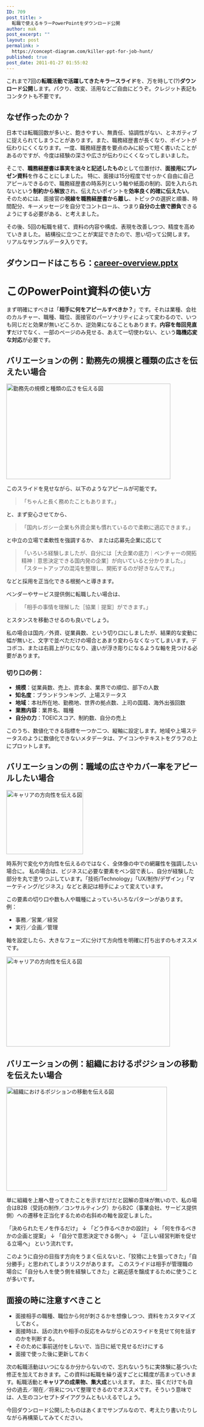 ```yaml
---
ID: 709
post_title: >
  転職で使えるキラーPowerPointをダウンロード公開
author: mak
post_excerpt: ""
layout: post
permalink: >
  https://concept-diagram.com/killer-ppt-for-job-hunt/
published: true
post_date: 2011-01-27 01:55:02
---
```

これまで7回の<b>転職活動で活躍してきたキラースライド</b>を、万を時して(?)<b>ダウンロード公開</b>します。パクり、改変、活用などご自由にどうぞ。クレジット表記もコンタクトも不要です。

## なぜ作ったのか？
日本では転職回数が多いと、飽きやすい、無責任、協調性がない、とネガティブに捉えられてしまうことがあります。また、職務経歴書が長くなり、ポイントが伝わりにくくなります。一度、職務経歴書を要点のみに絞って短く書いたことがあるのですが、今度は経験の深さや広さが伝わりにくくなってしまいました。

そこで、<b>職務経歴書は事実を淡々と記述したもの</b>として位置付け、<b>面接用にプレゼン資料</b>を作ることにしました。
特に、面接は15分程度でせっかく自由に自己アピールできるので、職務経歴書の時系列という軸や紙面の制約、図を入れられないという<b>制約から解放</b>され、伝えたいポイントを<b>効率良く的確に伝えたい</b>。そのためには、面接官の<b>視線を職務経歴書から離し</b>、トピックの選択と順番、時間配分、キーメッセージを自分でコントロール、つまり<b>自分の土俵で勝負</b>できるようにする必要がある、と考えました。

その後、5回の転職を経て、資料の内容や構成、表現を改善しつつ、精度を高めていきました。
結構役に立つことが実証できたので、思い切って公開します。リアルなサンプルデータ入りです。

## ダウンロードはこちら：<a href="http://goo.gl/owpeJ">career-overview.pptx</a>

# このPowerPoint資料の使い方
まず明確にすべきは「<b>相手に何をアピールすべきか？</b>」です。それは業種、会社のカルチャー、職種、職位、面接官のパーソナリティによって変わるので、いつも同じだと効果が無いどころか、逆効果になることもあります。<b>内容を毎回見直す</b>だけでなく、一部のページのみ見せる、あえて一切使わない、という<b>臨機応変な対応</b>が必要です。

## バリエーションの例：勤務先の規模と種類の広さを伝えたい場合
<a href="http://www.penchan.com/mak/img/profile/career-startup-to-enterprise.png"><img src="http://www.penchan.com/mak/img/profile/career-startup-to-enterprise.png" alt="勤務先の規模と種類の広さを伝える図" width="432" height="252" /></a>

このスライドを見せながら、以下のようなアピールが可能です。
<blockquote>「ちゃんと長く務めたこともあります。」</blockquote>
と、まず安心させてから、
<blockquote>「国内レガシー企業も外資企業も慣れているので柔軟に適応できます。」</blockquote>
と中立の立場で柔軟性を強調するか、
または応募先企業に応じて
<blockquote>「いろいろ経験しましたが、自分には［大企業の底力｜ベンチャーの開拓精神｜意思決定できる国内発の企業］が向いていると分かりました。」
「スタートアップの混沌を整理し、開拓するのが好きなんです。」</blockquote>
などと採用を正当化できる根拠へと導きます。

ベンダーやサービス提供側に転職したい場合は、
<blockquote>「相手の事情を理解した［協業｜提案］ができます。」</blockquote>
とスタンスを移動させるのも良いでしょう。

私の場合は国内／外資、従業員数、という切り口にしましたが、結果的な変動に幅が無いと、文字で並べただけの場合とあまり変わらなくなってしまいます。デコボコ、または右肩上がりになり、違いが浮き彫りになるような軸を見つける必要があります。

### 切り口の例：

- <b>規模</b>：従業員数、売上、資本金、業界での順位、部下の人数
- <b>知名度</b>：ブランドランキング、上場ステータス
- <b>地域</b>：本社所在地、勤務地、世界の拠点数、上司の国籍、海外出張回数
- <b>業務内容</b>：業界名、職種
- <b>自分の力</b>：TOEICスコア、制約数、自分の売上

このうち、数値化できる指標を一つか二つ、縦軸に設定します。地域や上場ステータスのように数値化できないメタデータは、アイコンやテキストをグラフの上にプロットします。

## バリエーションの例：職域の広さやカバー率をアピールしたい場合
<img src="http://www.penchan.com/mak/img/profile/career-map.png" alt="キャリアの方向性を伝える図" width="202" height="169" />

時系列で変化や方向性を伝えるのではなく、全体像の中での網羅性を強調したい場合に。
私の場合は、ビジネスに必要な要素をベン図で表し、自分が経験した部分を丸で塗りつぶしています。「技術/Technology」「UX/制作/デザイン」「マーケティング/ビジネス」などと表記は相手によって変えています。

この要素の切り口や数も人や職種によっていろいろなパターンがあります。
例：

- 事務／営業／経営
- 実行／企画／管理

軸を設定したら、大きなフェーズに分けて方向性を明確に打ち出すのもオススメです。

<a href="http://www.penchan.com/mak/img/profile/career-shift.png"><img src="http://www.penchan.com/mak/img/profile/career-shift.png" alt="キャリアの方向性を伝える図" width="431" height="237" /></a>

## バリエーションの例：組織におけるポジションの移動を伝えたい場合
<a href="http://www.penchan.com/mak/img/profile/career-position.png"><img src="http://www.penchan.com/mak/img/profile/career-position.png" alt="組織におけるポジションの移動を伝える図" width="423" height="274" /></a>

単に組織を上層へ登ってきたことを示すだけだと図解の意味が無いので、私の場合はB2B（受託の制作／コンサルティング）からB2C（事業会社、サービス提供側）への遷移を正当化するための右斜めの軸を設定しました。

「決められたモノを作るだけ」
↓
「どう作るべきかの設計」
↓
「何を作るべきかの企画と提案」
↓
「自分で意思決定できる側へ」
↓
「正しい経営判断を促せる立場へ」
という流れです。

このように自分の目指す方向をうまく伝えないと、「狡猾に上を狙ってきた」「自分勝手」と思われてしまうリスクがあります。
このスライドは相手が管理職の場合に「自分も人を使う側を経験してきた」と親近感を醸成するために使うことが多いです。

## 面接の時に注意すべきこと

- 面接相手の職種、職位から何が刺さるかを想像しつつ、資料をカスタマイズしておく。
- 面接時は、話の流れや相手の反応をみながらどのスライドを見せて何を話すのかを判断する。
- そのために事前送付をしないで、当日に紙で見せるだけにする
- 面接で使った後に更新しておく

次の転職活動はいつになるか分からないので、忘れないうちに実体験に基づいた修正を加えておきます。この資料は転職を繰り返すごとに精度が高まっていきます。転職活動と<b>キャリアの成果物、集大成</b>といえます。
また、描くだけでも自分の過去／現在／将来について整理できるのでオススメです。そういう意味では、人生のコンセプトダイアグラムともいえるでしょう。

今回ダウンロード公開したものはあくまでサンプルなので、考えたり書いたりしながら再構築してみてください。